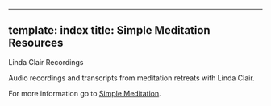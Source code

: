 ----
template: index
title: Simple Meditation Resources
----

Linda Clair Recordings

Audio recordings and transcripts from meditation retreats with Linda Clair.

For more information go to [Simple Meditation](https://www.simplemeditation.net/).
